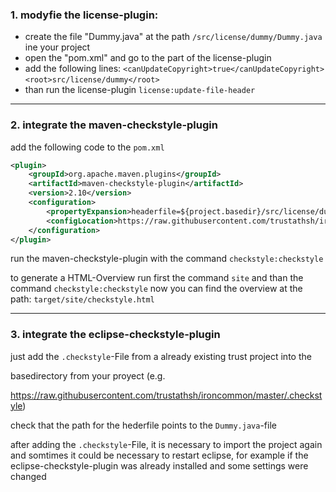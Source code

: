 ### 1. modyfie the license-plugin:

* create the file "Dummy.java" at the path `/src/license/dummy/Dummy.java` ine your project
* open the "pom.xml" and go to the part of the license-plugin
* add the following lines:
`<canUpdateCopyright>true</canUpdateCopyright>`
`<root>src/license/dummy</root>`
* than run the license-plugin
   `license:update-file-header`

----------------------------------------------------------

### 2. integrate the maven-checkstyle-plugin

add the following code to the `pom.xml`
```XML
<plugin>
    <groupId>org.apache.maven.plugins</groupId>
    <artifactId>maven-checkstyle-plugin</artifactId>
    <version>2.10</version>
    <configuration>
        <propertyExpansion>headerfile=${project.basedir}/src/license/dummy/Dummy.java</propertyExpansion>
        <configLocation>https://raw.githubusercontent.com/trustathsh/ironcommon/master/src/main/documents/trustAtHsHCheckstylePolicy.xml</configLocation>
    </configuration>
</plugin>
```

run the maven-checkstyle-plugin with the command 
`checkstyle:checkstyle`

to generate a HTML-Overview run first the command 
`site`
and than the command 
`checkstyle:checkstyle`
now you can find the overview at the path: `target/site/checkstyle.html`

----------------------------------------------------------

### 3. integrate the eclipse-checkstyle-plugin

just add the `.checkstyle`-File from a already existing trust project into the 

basedirectory from your proyect (e.g. 

https://raw.githubusercontent.com/trustathsh/ironcommon/master/.checkstyle)

check that the path for the hederfile points to the `Dummy.java`-file

after adding the `.checkstyle`-File, it is necessary to import the project again and somtimes it could be necessary to restart eclipse, for example if the eclipse-checkstyle-plugin was already installed and some settings were changed
